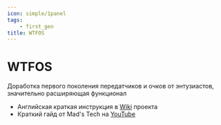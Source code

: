```yaml
---
icon: simple/1panel
tags:
    - first_gen
title: WTFOS
---
```

# WTFOS

Доработка первого поколения передатчиков и очков от энтузиастов, значительно расширяющая функционал

* Английская краткая инструкция в <a href="https://github.com/fpv-wtf/wtfos/wiki/Setting-up-MSP-OSD-with-Betaflight" target="_blank">Wiki</a> проекта 
* Краткий гайд от Mad's Tech на <a href="https://www.youtube.com/watch?v=hNOA0kUjKhY&ab_channel=MadsTech" target="_blank">YouTube</a>


